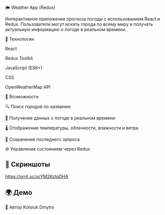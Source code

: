 🌦️ Weather App (Redux)

Интерактивное приложение прогноза погоды с использованием React и Redux. Пользователи могут искать города по всему миру и получать актуальную информацию о погоде в реальном времени.

🔧 Технологии

React

Redux Toolkit

JavaScript (ES6+)

CSS

OpenWeatherMap API

🚀 Возможности

🔍 Поиск городов по названию

📡 Получение данных о погоде в реальном времени

🌡️ Отображение температуры, облачности, влажности и ветра

🧭 Сохранение последнего запроса

⚙️ Управление состоянием через Redux

## 📸 Скриншоты
https://prnt.sc/xcYM26ztpDHA

## 🌍 Демо

🧠 Автор
Kotsiuk Dmytro
